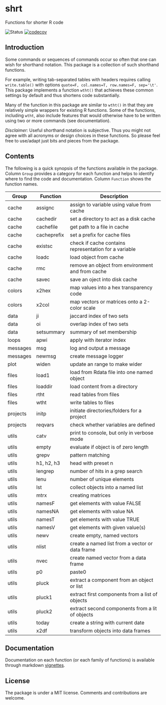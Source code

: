 # shrt
Functions for shorter R code

![Status](https://travis-ci.org/tkonopka/shrt.svg?branch=master)
[![codecov](https://codecov.io/gh/tkonopka/shrt/branch/master/graph/badge.svg)](https://codecov.io/gh/tkonopka/shrt)


## Introduction

Some commands or sequences of commands occur so often that one can wish for
shorthand notation. This package is a collection of such shorthand functions.

For example, writing tab-separated tables with headers requires calling `write.table()` 
with options `quote=F, col.names=T, row.names=F, sep='\t'`. This package 
implements a function `wtht()` that achieves these common settings by default 
and thus shortens code substantially. 

Many of the function in this package are similar to `wtht()` in that they 
are relatively simple wrappers for existing R functions. Some of the functions, 
including `wtht`, also include features that would otherwise have to be written 
using two or more commands (see documentation).

*Disclaimer:* Useful shorthand notation is subjective. Thus you might not 
agree with all acronyms or design choices in these functions. So please 
feel free to use/adapt just bits and pieces from the package.


## Contents

The following is a quick synopsis of the functions available in the package. 
Column `Group` provides a category for each function and helps to identify where 
to find the code and documentation. Column `Function` shows the function names. 

 Group | Function | Description 
 --- | --- | ---
 cache | assignc | assign to variable using value from cache
 cache | cachedir | set a directory to act as a disk cache
 cache | cachefile | get path to a file in cache
 cache | cacheprefix | set a prefix for cache files
 cache | existsc | check if cache contains representation for a variable
 cache | loadc | load object from cache
 cache | rmc | remove an object from environment and from cache
 cache | savec | save an oject into disk cache
 colors | x2hex | map values into a hex transparency code
 colors | x2col | map vectors or matrices onto a 2-color scale
 data | ji | jaccard index of two sets
 data | oi | overlap index of two sets
 data | setsummary | summary of set membership
 loops | apwi | apply with iterator index
 messages | msg | log and output a message 
 messages | newmsg | create message logger
 plot | widen | update an range to make wider
 files | load1 | load from Rdata file into one named object
 files | loaddir | load content from a directory
 files | rtht | read tables from files 
 files | wtht | write tables to files 
 projects | initp | initiate directories/folders for a project
 projects | reqvars | check whether variables are defined
 utils | catv | print to console, but only in verbose mode
 utils | empty | evaluate if object is of zero length
 utils | grepv | pattern matching 
 utils | h1, h2, h3 | head with preset n
 utils | lengrep | number of hits in a grep search
 utils | lenu | number of unique elements
 utils | lst | collect objects into a named list
 utils | mtrx | creating matrices 
 utils | namesF | get elements with value FALSE
 utils | namesNA | get elements with value NA
 utils | namesT | get elements with value TRUE
 utils | namesV | get elements with given value(s)
 utils | newv | create empty, named vectors
 utils | nlist | create a named list from a vector or data frame
 utils | nvec | create named vector from a data frame
 utils | p0 | paste0
 utils | pluck | extract a component from an object or list
 utils | pluck1 | extract first components from a list of objects
 utils | pluck2 | extract second components from a lit of objects
 utils | today | create a string with current date
 utils | x2df | transform objects into data frames



## Documentation

Documentation on each function (or each family of functions) is available through 
markdown [vignettes](https://github.com/tkonopka/shrt/tree/master/vignettes).


## License

The package is under a MIT license. Comments and contributions are welcome. 


